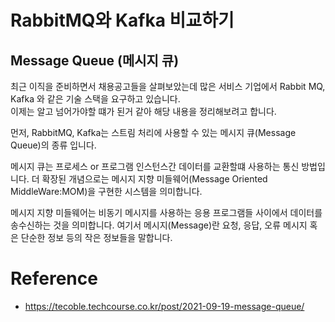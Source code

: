 # RabbitMQ와 Kafka 비교하기

## Message Queue (메시지 큐)
최근 이직을 준비하면서 채용공고들을 살펴보았는데 많은 서비스 기업에서 Rabbit MQ, Kafka 와 같은 기술 스택을 요구하고 있습니다.   
이제는 알고 넘어가야할 떄가 된거 같아 해당 내용을 정리해보려고 합니다.

먼저, RabbitMQ, Kafka는 스트림 처리에 사용할 수 있는 메시지 큐(Message Queue)의 종류 입니다.

메시지 큐는 프로세스 or 프로그램 인스턴스간 데이터를 교환할떄 사용하는 통신 방법입니다.
더 확장된 개념으로는 메시지 지향 미들웨어(Message Oriented MiddleWare:MOM)을 구현한 시스템을 의미합니다.

메시지 지향 미들웨어는 비동기 메시지를 사용하는 응용 프로그램들 사이에서 데이터를 송수신하는 것을 의미합니다. 여기서 메시지(Message)란 요청, 응답, 오류 메시지 혹은 단순한 정보 등의 작은 정보들을 말합니다.

# Reference

 - https://tecoble.techcourse.co.kr/post/2021-09-19-message-queue/